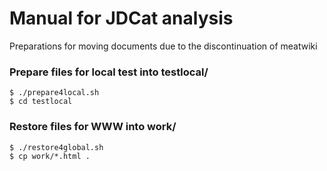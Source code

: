 # Manual for JDCat analysis
Preparations for moving documents due to the discontinuation of meatwiki

### Prepare files for local test into testlocal/
```
$ ./prepare4local.sh
$ cd testlocal
```

### Restore files for WWW into work/
```
$ ./restore4global.sh
$ cp work/*.html .
```
